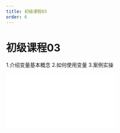 ```yaml
---
title: 初级课程03
order: 6
---
```

# 初级课程03

  1.介绍变量基本概念
  2.如何使用变量
  3.案例实操

<iframe class="w-full aspect-video" src="//player.bilibili.com/player.html?isOutside=true&aid=114390330253301&bvid=BV16jLvzpEEm&cid=29579021235&p=1" scrolling="no" border="0" frameborder="no" framespacing="0" allowfullscreen="true"></iframe>
